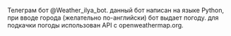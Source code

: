 Телеграм бот @Weather_ilya_bot.
данный бот написан на языке Python, при вводе города (желательно по-английски) бот выдает погоду.
для подкачки погоды использован API с openweathermap.org.
